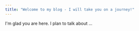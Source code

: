 ```yaml
---
title: "Welcome to my blog - I will take you on a journey!"
---
```


I'm glad you are here. I plan to talk about ...
